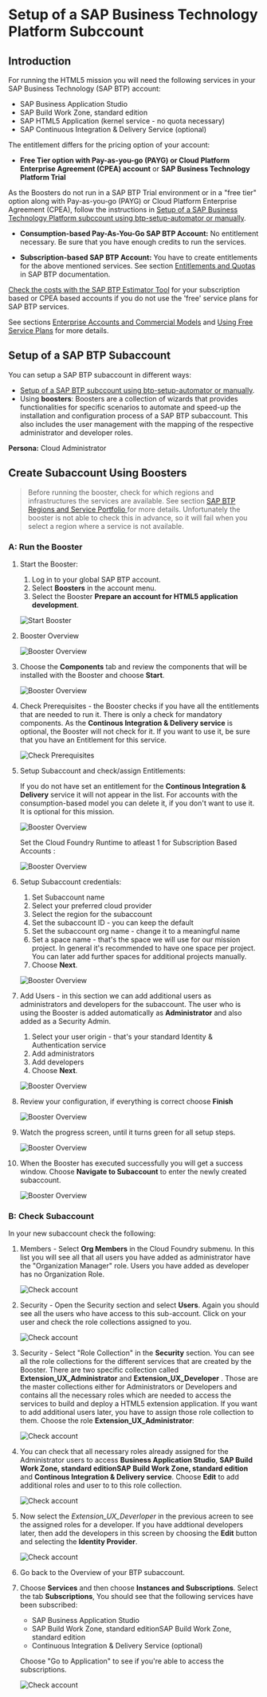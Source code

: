 # Setup of a SAP Business Technology Platform Subccount

## Introduction

For running the HTML5 mission you will need the following services in your SAP Business Technology (SAP BTP) account:

* SAP Business Application Studio
* SAP Build Work Zone, standard edition 
* SAP HTML5 Application (kernel service - no quota necessary)
* SAP Continuous Integration & Delivery Service (optional)

The entitlement differs for the pricing option of your account:

- **Free Tier option with Pay-as-you-go (PAYG) or Cloud Platform Enterprise Agreement (CPEA) account** or **SAP Business Technology Platform Trial**

As the Boosters do not run in a SAP BTP Trial environment or in a "free tier" option along with Pay-as-you-go (PAYG) or Cloud Platform Enterprise Agreement (CPEA), follow the instructions in [Setup of a SAP Business Technology Platform subccount using btp-setup-automator or manually](../freetier/README.md).

- **Consumption-based Pay-As-You-Go SAP BTP Account:** 
No entitlement necessary. Be sure that you have enough credits to run the services.

- **Subscription-based SAP BTP Account:** 
You have to create entitlements for the above mentioned services. See section [Entitlements and Quotas](https://help.sap.com/viewer/df50977d8bfa4c9a8a063ddb37113c43/Cloud/en-US/38ecf59cdda64150a102cfaa62d5faab.html#loio363f0f68f9704830ac65c87a2562559b) in SAP BTP documentation.

[Check the costs with the SAP BTP Estimator Tool](https://www.sap.com/products/cloud-platform/pricing/estimator-tool.html) for your subscription based or CPEA based accounts if you do not use the 'free' service plans for SAP BTP services. 

See sections [Enterprise Accounts and Commercial Models](https://help.sap.com/products/BTP/65de2977205c403bbc107264b8eccf4b/171511cc425c4e079d0684936486eee6.html) and [Using Free Service Plans](https://help.sap.com/products/BTP/65de2977205c403bbc107264b8eccf4b/524e1081d8dc4b0f9d055a6bec383ec3.html) for more details.

## Setup of a SAP BTP Subaccount

You can setup a SAP BTP subaccount in different ways:

- [Setup of a SAP BTP subccount using btp-setup-automator or manually](../freetier/README.md).
- Using **boosters**: Boosters are a collection of wizards that provides functionalities for specific scenarios to automate and speed-up the installation and configuration process of a SAP BTP subaccount. This also includes the user management with the mapping of the respective administrator and developer roles.
 
**Persona:** Cloud Administrator

## Create Subaccount Using Boosters

> Before running the booster, check for which regions and infrastructures the services are available. See section [SAP BTP Regions and Service Portfolio ](https://help.sap.com/doc/aa1ccd10da6c4337aa737df2ead1855b/Cloud/en-US/3b642f68227b4b1398d2ce1a5351389a.html) for more details. Unfortunately the booster is not able to check this in advance, so it will fail when you select a region where a service is not available.

### A: Run the Booster

1. Start the Booster:
   1. Log in to your global SAP BTP account.
   2. Select **Boosters** in the account menu.
   2. Select the Booster **Prepare an account for HTML5 application development**.
   
   ![Start Booster](./images/booster1.png)

2.  Booster Overview
   
    ![Booster Overview](./images/booster2.png)

3.  Choose the **Components** tab and review the components that will be installed with the Booster and choose **Start**.
    
    ![Booster Overview](./images/booster33.png)
 
4.  Check Prerequisites - the Booster checks if you have all the entitlements that are needed to run it. There is only a check for mandatory components. As the **Continous Integration & Delivery service** is optional, the Booster will not check for it. If you want to use it, be sure that you have an Entitlement for this service.
   
    ![Check Prerequisites](./images/booster4.png)
 
5.  Setup Subaccount and check/assign Entitlements: 
    
    If you do not have set an entitlement for the **Continous Integration & Delivery** service it will not appear in the list. For accounts with the consumption-based model you can delete it, if you don't want to use it. It is optional for this mission.
    
    ![Booster Overview](./images/booster5a.png)
    
    Set the Cloud Foundry Runtime to atleast 1 for Subscription Based Accounts :
    
    ![Booster Overview](./images/cfquota.png)
   
6.  Setup Subaccount credentials: 
    1.  Set Subaccount name
    2.  Select your preferred cloud provider
    3.  Select the region for the subaccount
    4.  Set the subaccount ID - you can keep the default
    5.  Set the subaccount org name - change it to a meaningful name
    6.  Set a space name - that's the space we will use for our mission project. In general it's recommended to have one space per project. You can later add further spaces for additional projects manually. 
    7.  Choose **Next**.

    ![Booster Overview](./images/booster5b.png)



7.  Add Users - in this section we can add additional users as administrators and developers for the subaccount. The user who is using the Booster is added automatically as **Administrator** and also added as a Security Admin. 
    1. Select your user origin - that's your standard Identity & Authentication service  
    2. Add administrators
    3. Add developers
    4. Choose **Next**.

    ![Booster Overview](./images/booster6.png)

8.  Review your configuration, if everything is correct choose **Finish**
    
    ![Booster Overview](./images/booster7.png)
 

9.  Watch the progress screen, until it turns green for all setup steps.

    ![Booster Overview](./images/booster8.png)


10. When the Booster has executed successfully you will get a success window. Choose **Navigate to Subaccount** to enter the newly created subaccount.

    ![Booster Overview](./images/booster9.png)



### B: Check Subaccount
In your new subaccount check the following:

1. Members - Select **Org Members** in the Cloud Foundry submenu. In this list you will see all that all users you have added as administrator have the "Organization Manager" role. Users you have added as developer has no Organization Role.
   
     ![Check account](./images/check-booster1.png)

2. Security - Open the Security section and select **Users**. Again you should see all the users who have access to this sub-account. Click on your user and check the role collections assigned to you.  

     ![Check account](./images/check-booster4.png)

3. Security - Select "Role Collection" in the **Security** section. You can see all the role collections for the different services that are created by the Booster. There are two specific collection called **Extension_UX_Administrator** and **Extension_UX_Developer** . Those are the master collections either for Administrators or Developers and contains all the necessary roles which are needed to access the services to build and deploy a HTML5 extension application. If you want to add additional users later, you have to assign those role collection to them. Choose the role **Extension_UX_Administrator**: 
   
     ![Check account](./images/check-booster2.png)

4. You can check that all necessary roles already assigned for the Administrator users to access **Business Application Studio**, **SAP Build Work Zone, standard editionSAP Build Work Zone, standard edition** and **Continous Integration & Delivery service**. Choose **Edit** to add additional roles and user to to this role collection. 

     ![Check account](./images/adminRole.png)
     
5. Now select the *Extension_UX_Deverloper* in the previous acreen to see the assigned roles for a developer. If you have addtional developers later, then add the developers in this screen by choosing the **Edit** button and selecting the **Identity Provider**.

     ![Check account](./images/developerRole.png)
     
6. Go back to the Overview of your BTP subaccount.

7. Choose **Services** and then choose **Instances and Subscriptions**. Select the tab **Subscriptions**, You should see that the following services have been subscribed:

    * SAP Business Application Studio
    * SAP Build Work Zone, standard editionSAP Build Work Zone, standard edition
    * Continuous Integration & Delivery Service (optional)
  
   Choose "Go to Application" to see if you're able to access the subscriptions.

     ![Check account](./images/openBizAppStudio.png)









